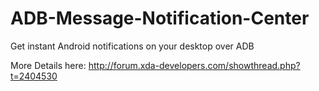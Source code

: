 ADB-Message-Notification-Center
===============================

Get instant Android notifications on your desktop over ADB


More Details here: http://forum.xda-developers.com/showthread.php?t=2404530
